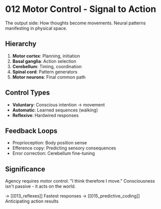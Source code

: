 # 012 Motor Control - Signal to Action

The output side: How thoughts become movements. Neural
patterns manifesting in physical space.

## Hierarchy
1. **Motor cortex**: Planning, initiation
2. **Basal ganglia**: Action selection
3. **Cerebellum**: Timing, coordination
4. **Spinal cord**: Pattern generators
5. **Motor neurons**: Final common path

## Control Types
- **Voluntary**: Conscious intention → movement
- **Automatic**: Learned sequences (walking)
- **Reflexive**: Hardwired responses

## Feedback Loops
- Proprioception: Body position sense
- Efference copy: Predicting sensory consequences
- Error correction: Cerebellum fine-tuning

## Significance
Agency requires motor control. "I think therefore I move."
Consciousness isn't passive - it acts on the world.

→ [[013_reflexes]] Fastest responses
→ [[015_predictive_coding]] Anticipating action results